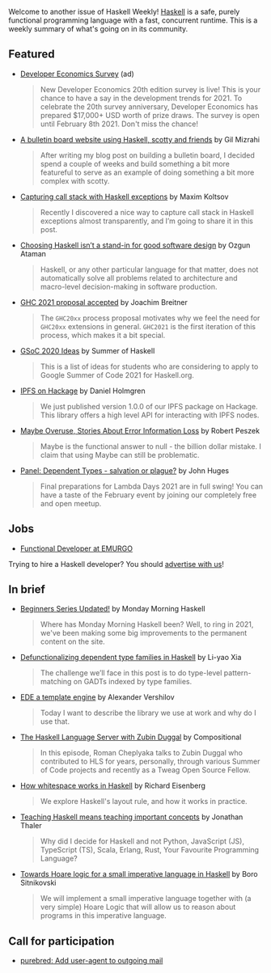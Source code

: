 Welcome to another issue of Haskell Weekly!
[Haskell](https://www.haskell.org) is a safe, purely functional programming language with a fast, concurrent runtime.
This is a weekly summary of what's going on in its community.

## Featured

- [Developer Economics Survey](https://www.developereconomics.net/?utm_medium=newsletter&utm_source=haskell&utm_campaign=haskell_newsletter) (ad)
  > New Developer Economics 20th edition survey is live! This is your chance to have a say in the development trends for 2021. To celebrate the 20th survey anniversary, Developer Economics has prepared $17,000+ USD worth of prize draws. The survey is open until February 8th 2021. Don't miss the chance!

- [A bulletin board website using Haskell, scotty and friends](https://gilmi.me/blog/post/2021/01/15/bulletin-app) by Gil Mizrahi
  > After writing my blog post on building a bulletin board, I decided spend a couple of weeks and build something a bit more featureful to serve as an example of doing something a bit more complex with scotty.

- [Capturing call stack with Haskell exceptions](https://maksbotan.github.io/posts/2021-01-20-callstacks.html) by Maxim Koltsov
  > Recently I discovered a nice way to capture call stack in Haskell exceptions almost transparently, and I’m going to share it in this post.

- [Choosing Haskell isn’t a stand-in for good software design](https://ozataman.medium.com/choosing-haskell-isnt-a-stand-in-for-good-software-design-7d893882f963) by Ozgun Ataman
  > Haskell, or any other particular language for that matter, does not automatically solve all problems related to architecture and macro-level decision-making in software production.

- [GHC 2021 proposal accepted](https://github.com/ghc-proposals/ghc-proposals/blob/0827f6bfc686a5388ec381107b8178bb4d684edd/proposals/0380-ghc2021.rst) by Joachim Breitner
  > The `GHC20xx` process proposal motivates why we feel the need for `GHC20xx` extensions in general. `GHC2021` is the first iteration of this process, which makes it a bit special.

- [GSoC 2020 Ideas](https://summer.haskell.org/ideas.html) by Summer of Haskell
  > This is a list of ideas for students who are considering to apply to Google Summer of Code 2021 for Haskell.org.

- [IPFS on Hackage](https://blog.fission.codes/ipfs-on-hackage/) by Daniel Holmgren
  > We just published version 1.0.0 of our IPFS package on Hackage. This library offers a high level API for interacting with IPFS nodes.

- [Maybe Overuse, Stories About Error Information Loss](https://rpeszek.github.io/posts/2021-01-17-maybe-overuse.html) by Robert Peszek
  > Maybe is the functional answer to null - the billion dollar mistake. I claim that using Maybe can still be problematic.

- [Panel: Dependent Types - salvation or plague?](https://www.airmeet.com/e/4d96c880-5982-11eb-ac04-6124f038041d) by John Huges
  > Final preparations for Lambda Days 2021 are in full swing! You can have a taste of the February event by joining our completely free and open meetup.

## Jobs

- [Functional Developer at EMURGO](https://functional.works-hub.com/jobs/remote-functional-developer-for-smart-contracts-f49)

Trying to hire a Haskell developer?
You should [advertise with us](https://haskellweekly.news/advertising.html)!

## In brief

- [Beginners Series Updated!](https://mmhaskell.com/blog/2021/1/18/beginners-series-updated) by Monday Morning Haskell
  > Where has Monday Morning Haskell been? Well, to ring in 2021, we've been making some big improvements to the permanent content on the site.

- [Defunctionalizing dependent type families in Haskell](https://blog.poisson.chat/posts/2021-01-16-dependent-fcfs.html) by Li-yao Xia
  > The challenge we’ll face in this post is to do type-level pattern-matching on GADTs indexed by type families.

- [EDE a template engine](https://qnikst.brick.do/2021-01-17_ede_a_template_engine) by Alexander Vershilov
  > Today I want to describe the library we use at work and why do I use that.

- [The Haskell Language Server with Zubin Duggal](https://www.compositional.fm/haskell-language-server) by Compositional
  > In this episode, Roman Cheplyaka talks to Zubin Duggal who contributed to HLS for years, personally, through various Summer of Code projects and recently as a Tweag Open Source Fellow.

- [How whitespace works in Haskell](https://www.youtube.com/watch?v=uKpPJV0hhCY) by Richard Eisenberg
  > We explore Haskell's layout rule, and how it works in practice.

- [Teaching Haskell means teaching important concepts](https://www.lambdabytes.io/posts/teachinghaskell/) by Jonathan Thaler
  > Why did I decide for Haskell and not Python, JavaScript (JS), TypeScript (TS), Scala, Erlang, Rust, Your Favourite Programming Language?

- [Towards Hoare logic for a small imperative language in Haskell](https://bor0.wordpress.com/2021/01/18/towards-hoare-logic-for-a-small-imperative-language-in-haskell/) by Boro Sitnikovski
  > We will implement a small imperative language together with (a very simple) Hoare Logic that will allow us to reason about programs in this imperative language.

## Call for participation

-   [purebred: Add user-agent to outgoing mail](https://github.com/purebred-mua/purebred/issues/414)
